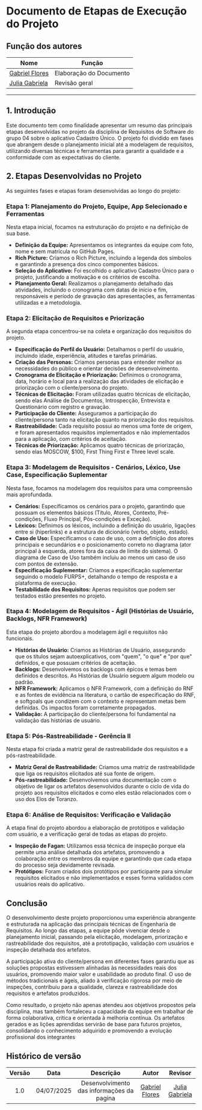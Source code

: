 # Documento de Etapas de Execução do Projeto

## Função dos autores
| Nome                                               | Função                                                            | 
|----------------------                              |----------------------------------------------------------------   |
|[Gabriel Flores](https://github.com/Gabrielfcoelho)  | Elaboração do Documento | 
|[Julia Gabriela](https://github.com/JuliaGabP)         | Revisão geral| 

---

## 1. Introdução

Este documento tem como finalidade apresentar um resumo das principais etapas desenvolvidas no projeto da disciplina de Requisitos de Software do grupo 04 sobre o aplicativo Cadastro Único. O projeto foi dividido em fases que abrangem desde o planejamento inicial até a modelagem de requisitos, utilizando diversas técnicas e ferramentas para garantir a qualidade e a conformidade com as expectativas do cliente.

## 2. Etapas Desenvolvidas no Projeto

As seguintes fases e etapas foram desenvolvidas ao longo do projeto:

### Etapa 1: Planejamento do Projeto, Equipe, App Selecionado e Ferramentas

Nesta etapa inicial, focamos na estruturação do projeto e na definição de sua base.
- **Definição da Equipe:** Apresentamos os integrantes da equipe com foto, nome e sem matrícula no GitHub Pages.
- **Rich Picture:** Criamos o Rich Picture, incluindo a legenda dos símbolos e garantindo a presença dos cinco componentes básicos.
- **Seleção do Aplicativo:** Foi escolhido o aplicativo Cadastro Único para o projeto, justificando a motivação e os critérios de escolha.
- **Planejamento Geral:** Realizamos o planejamento detalhado das atividades, incluindo o cronograma com datas de início e fim, responsáveis e período de gravação das apresentações, as ferramentas utilizadas e a metodologia.

### Etapa 2: Elicitação de Requisitos e Priorização 

A segunda etapa concentrou-se na coleta e organização dos requisitos do projeto.
- **Especificação do Perfil do Usuário:** Detalhamos o perfil do usuário, incluindo idade, experiência, atitudes e tarefas primárias.
- **Criação das Personas:** Criamos personas para entender melhor as necessidades do público e orientar decisões de desenvolvimento.
- **Cronograma de Elicitação e Priorização:** Definimos o cronograma, data, horário e local para a realização das atividades de elicitação e priorização com o cliente/persona do projeto.
- **Técnicas de Elicitação:** Foram utilizadas  quatro técnicas de elicitação, sendo elas Análise de Documentos, Introspecção, Entrevista e Questionário com registro e gravação.
- **Participação do Cliente:** Asseguramos a participação do cliente/persona tanto na elicitação quanto na priorização dos requisitos.
- **Rastreabilidade:** Cada requisito possui ao menos uma fonte de origem, e foram apresentados requisitos implementados e não implementados para a aplicação, com critérios de aceitação.
- **Técnicas de Priorização:** Aplicamos quatro técnicas de priorização, sendo elas MOSCOW, $100, First Thing First e Three level scale.

### Etapa 3: Modelagem de Requisitos - Cenários, Léxico, Use Case, Especificação Suplementar

Nesta fase, focamos na modelagem dos requisitos para uma compreensão mais aprofundada.
- **Cenários:** Especificamos os cenários para o projeto, garantindo que possuam os elementos básicos (Título, Atores, Contexto, Pré-condições, Fluxo Principal, Pós-condições e Exceção).
- **Léxicos:** Definimos os léxicos, incluindo a definição do usuário, ligações entre si (hiperlinks) e a estrutura de dicionário (verbo, objeto, estado).
- **Caso de Uso:** Especificamos o caso de uso, com a definição dos atores principais e secundários e o posicionamento correto no diagrama (ator principal à esquerda, atores fora da caixa de limite do sistema). O diagrama de Caso de Uso também incluiu ao menos um caso de uso com pontos de extensão.
- **Especificação Suplementar:** Criamos a especificação suplementar seguindo o modelo FURPS+, detalhando o tempo de resposta e a plataforma de execução.
- **Testabilidade dos Requisitos:** Apenas requisitos que podem ser testados estão presentes no projeto.

### Etapa 4: Modelagem de Requisitos - Ágil (Histórias de Usuário, Backlogs, NFR Framework)

Esta etapa do projeto abordou a modelagem ágil e requisitos não funcionais.
- **Histórias de Usuário:** Criamos as Histórias de Usuário, assegurando que os títulos sejam autoexplicativos, com "quem", "o que" e "por que" definidos, e que possuam critérios de aceitação.
- **Backlogs:** Desenvolvemos os backlogs com épicos e temas bem definidos e descritos. As Histórias de Usuário seguem algum modelo ou padrão.
- **NFR Framework:** Aplicamos o NFR Framework, com a definição do RNF e as fontes de evidência na literatura, o cartão de especificação do RNF, e softgoals que condizem com o contexto e representam metas bem definidas. Os impactos foram corretamente propagados.
- **Validação:** A participação do cliente/persona foi fundamental na validação das histórias de usuário.

### Etapa 5: Pós-Rastreabilidade - Gerência II

Nesta etapa foi criada a matriz geral de rastreabilidade dos requisitos e a pós-rastreabilidade.
- **Matriz Geral de Rastreabilidade:** Criamos uma matriz de rastreabilidade que liga os requisitos elicitados até sua fonte de origem.
- **Pós-rastreabilidade:** Desenvolvemos uma documentação com o objetivo de ligar os artefatos desenvolvidos durante o ciclo de vida do projeto aos requisitos elicitados e como eles estão relacionados com o uso dos Elos de Toranzo.


### Etapa 6: Análise de Requisitos: Verificação e Validação

A etapa final do projeto abordou a elaboração de protótipos e validação com usuário, e a verificação geral de todas as etapas do projeto.
- **Inspeção de Fagan:** Utilizamos essa técnica de inspeção porque ela permite uma análise detalhada dos artefatos, promovendo a colaboração entre os membros da equipe e garantindo que cada etapa do processo seja devidamente revisada.
- **Protótipos:** Foram criados dois protótipos por participante para simular requisitos elicitados e não implementados e esses forma validados com usuários reais do aplicativo.



## Conclusão

O desenvolvimento deste projeto proporcionou uma experiência abrangente e estruturada na aplicação das principais técnicas de Engenharia de Requisitos. Ao longo das etapas, a equipe pôde vivenciar desde o planejamento inicial, passando pela elicitação, modelagem, priorização e rastreabilidade dos requisitos, até a prototipação, validação com usuários e inspeção detalhada dos artefatos.

A participação ativa do cliente/persona em diferentes fases garantiu que as soluções propostas estivessem alinhadas às necessidades reais dos usuários, promovendo maior valor e usabilidade ao produto final. O uso de métodos tradicionais e ágeis, aliado à verificação rigorosa por meio de inspeções, contribuiu para a qualidade, clareza e rastreabilidade dos requisitos e artefatos produzidos.

Como resultado, o projeto não apenas atendeu aos objetivos propostos pela disciplina, mas também fortaleceu a capacidade da equipe em trabalhar de forma colaborativa, crítica e orientada à melhoria contínua. Os artefatos gerados e as lições aprendidas servirão de base para futuros projetos, consolidando o conhecimento adquirido e promovendo a evolução profissional dos integrantes

## Histórico de versão
| Versão |    Data    |    Descrição     |         Autor         |       Revisor      |
| :----: | :--------: | :--------------: | :-------------------: | :----------------: |
|  1.0   | 04/07/2025 | Desenvolvimento das informações da pagina | [Gabriel Flores](https://github.com/Gabrielfcoelho)     | [Julia Gabriela](https://github.com/JuliaGabP) |